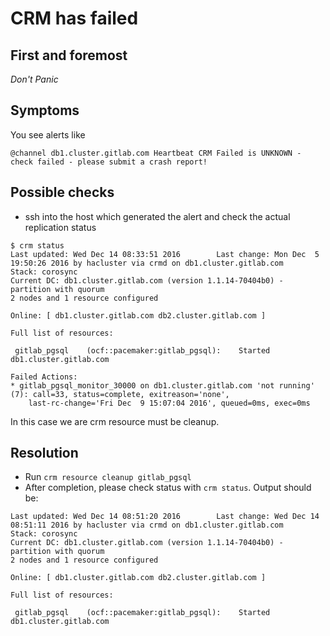 # CRM has failed

## First and foremost

*Don't Panic*

## Symptoms

You see alerts like

```
@channel db1.cluster.gitlab.com Heartbeat CRM Failed is UNKNOWN - check failed - please submit a crash report!

```

## Possible checks

* ssh into the host which generated the alert and check the actual replication status

```
$ crm status
Last updated: Wed Dec 14 08:33:51 2016        Last change: Mon Dec  5 19:50:26 2016 by hacluster via crmd on db1.cluster.gitlab.com
Stack: corosync
Current DC: db1.cluster.gitlab.com (version 1.1.14-70404b0) - partition with quorum
2 nodes and 1 resource configured

Online: [ db1.cluster.gitlab.com db2.cluster.gitlab.com ]

Full list of resources:

 gitlab_pgsql    (ocf::pacemaker:gitlab_pgsql):    Started db1.cluster.gitlab.com

Failed Actions:
* gitlab_pgsql_monitor_30000 on db1.cluster.gitlab.com 'not running' (7): call=33, status=complete, exitreason='none',
    last-rc-change='Fri Dec  9 15:07:04 2016', queued=0ms, exec=0ms
```

In this case we are crm resource must be cleanup.

## Resolution

* Run `crm resource cleanup gitlab_pgsql`
* After completion, please check status with `crm status`. Output should be:

```
Last updated: Wed Dec 14 08:51:20 2016        Last change: Wed Dec 14 08:51:11 2016 by hacluster via crmd on db1.cluster.gitlab.com
Stack: corosync
Current DC: db1.cluster.gitlab.com (version 1.1.14-70404b0) - partition with quorum
2 nodes and 1 resource configured

Online: [ db1.cluster.gitlab.com db2.cluster.gitlab.com ]

Full list of resources:

 gitlab_pgsql    (ocf::pacemaker:gitlab_pgsql):    Started db1.cluster.gitlab.com
```
